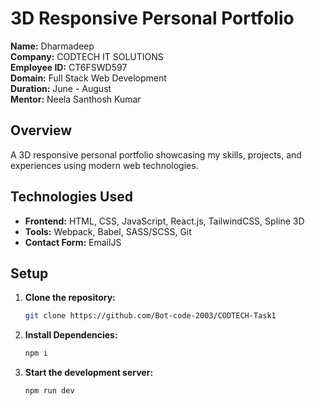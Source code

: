 # 3D Responsive Personal Portfolio

**Name:** Dharmadeep  
**Company:** CODTECH IT SOLUTIONS  
**Employee ID:** CT6FSWD597  
**Domain:** Full Stack Web Development  
**Duration:** June - August  
**Mentor:** Neela Santhosh Kumar

## Overview

A 3D responsive personal portfolio showcasing my skills, projects, and experiences using modern web technologies.

## Technologies Used

- **Frontend:** HTML, CSS, JavaScript, React.js, TailwindCSS, Spline 3D
- **Tools:** Webpack, Babel, SASS/SCSS, Git
- **Contact Form:** EmailJS

## Setup

1. **Clone the repository:**
   ```bash
   git clone https://github.com/Bot-code-2003/CODTECH-Task1
   ```
2. **Install Dependencies:**
   ```bash
   npm i
   ```
3. **Start the development server:**
   ```bash
   npm run dev
   ```
